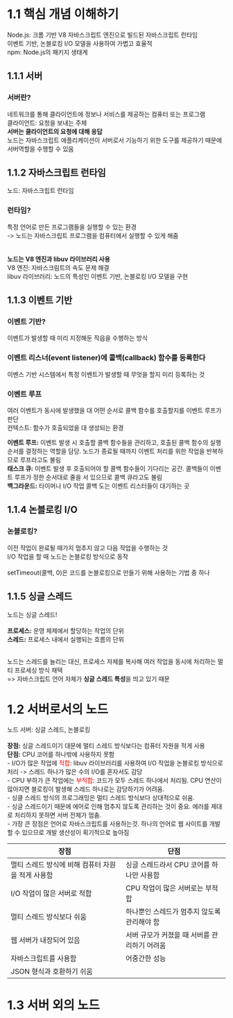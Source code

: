 <h1>1.1 핵심 개념 이해하기</h1>
Node.js: 크롬 기반 V8 자바스크립트 엔진으로 빌드된 자바스크립트 런타임<br/>
이벤트 기반, 논블로킹 I/O 모델을 사용하여 가볍고 효율적<br/>
npm: Node.js의 패키지 생태계
<h2>1.1.1 서버</h2>
<h3>서버란?</h3>
네트워크를 통해 클라이언트에 정보나 서비스를 제공하는 컴퓨터 또는 프로그램<br/>
클라이언트: 요청을 보내는 주체<br/>
<strong>서버는 클라이언트의 요청에 대해 응답</strong><br/>
노드는 자바스크립트 애플리케이션이 서버로서 기능하기 위한 도구를 제공하기 때문에 서버역할을 수행할 수 있음<br/>

<h2>1.1.2 자바스크립트 런타임</h2>
노드: 자바스크립트 런타임<br/>
<h3>런타임?</h3>
특정 언어로 만든 프로그램들을 실행할 수 있는 환경<br>
-> 노드는 자바스크립트 프로그램을 컴퓨터에서 실행할 수 있게 해줌<br/>
<br/>
<br/>
<strong>노드는 V8 엔진과 libuv 라이브러리 사용</strong>
<br/>
V8 엔진: 자바스크림트의 속도 문제 해결
<br/>
libuv 라이브러리: 노드의 특성인 이벤트 기반, 논블로킹 I/O 모델을 구현


<h2>1.1.3 이벤트 기반</h2>
<h3>이벤트 기반?</h3>
이벤트가 발생할 때 미리 지정해둔 작읍을 수행하는 방식
<br/>
<h3>이벤트 리스너(event listener)에 콜백(callback) 함수를 등록한다</h3>
이벤스 기반 시스템에서 특정 이벤트가 발생할 때 무엇을 할지 미리 등록하는 것

<h3>이벤트 루프</h3>
여러 이벤트가 동시에 발생했을 대 어떤 순서로 콜백 함수를 호출할지를 이벤트 루프가 판단
<br/>
컨텍스트: 함수가 호출되었을 대 생성되는 환경
<br/>

<strong>이벤트 루프:</strong> 이벤트 발생 시 호출할 콜백 함수들을 관리하고, 호출된 콜백 함수의 실행 순서를 결정하는 역할을 담당. 노드가 종료될 때까지 이벤트 처리를 위한 작업을 반복하므로 루프라고도 불림
<br/>
<strong> 태스크 큐:</strong> 이벤트 발생 후 호출되어야 할 콜백 함수들이 기다리는 공간. 콜백들이 이벤트 루프가 정한 순서대로 줄을 서 있으므로 콜백 큐라고도 불림<br/>
<strong>백그라운드:</strong> 타이머나 I/O 작업 콜백 도는 이벤트 리스터들이 대기하는 곳<br/>


<h2>1.1.4 논블로킹 I/O</h2>
<h3>논블로킹?</h3>
이전 작업이 완료될 때가지 멈추지 않고 다음 작업을 수행하는 것<br/>
I/O 작업을 할 때 노드는 논블로킹 방식으로 동작<br/>
<br/>
setTimeout(콜백, 0)은 코드를 논블로킹으로 만들기 위해 사용하는 기법 중 하나<br/>


<h2>1.1.5 싱글 스레드</h2>
노드는 싱글 스레드!<br/>
<br/>
<strong>프로세스:</strong> 운영 체제에서 할당하는 작업의 단위<br/>
<strong>스레드:</strong> 프로세스 내에서 실행되는 흐름의 단위<br/>
<br/>

노드는 스레드를 늘리는 대신, 프로세스 자체를 복사해 여러 작업을 동시에 처리하는 멀티 프로세싱 방식 채택<br>
=> 자바스크립트 언어 자체가 <strong>싱글 스레드 특성</strong>을 띄고 있기 때문<br/>


<h1>1.2 서버로서의 노드</h1>
노드 서버: 싱글 스레드, 논블로킹<br/>
<br/>
<strong>장점:</strong> 싱글 스레드이기 대문에 멀티 스레드 방식보다는 컴퓨터 자원을 적게 사용<br/>
<strong>단점:</strong> CPU 코어를 하나밖에 사용하지 못함<br/>
- I/O가 많은 작업에 <span style="color:red">적합</span>: libuv 라이브러리를 사용하여 I/O 작업을 논블로킹 방식으로 처리 -> 스레드 하나가 많은 수의 I/O를 혼자서도 감당<br/>
- CPU 부하가 큰 작업에는 <span style="color:red">부적합</span>: 코드가 모두 스레드 하나에서 처리됨. CPU 연산이 많아지면 블로킹이 발생해 스레드 하나로는 감당하기가 어려움.<br/>
- 싱클 스레드 방식의 프로그래밍은 멀티 스레드 방식보다 상대적으로 쉬움.<br/>
- 싱글 스레드이기 때문에 에어로 인해 멈추지 않도록 관리하는 것이 중요. 에러를 제대로 처리하지 못하면 서버 전체가 멈춤.<br/>
- 가장 큰 장점은 언어로 자바스크립트를 사용하는것. 하나의 언어로 웹 사이트를 개발할 수 있으므로 개발 생산성이 획기적으로 높아짐<br/>
<table>
<thead>
<tr>
<th>장점</th>
<th>단점</th>
</tr>
</thead>
<tbody>
<tr>
<td>멀티 스레드 방식에 비해 컴퓨터 자원을 적게 사용함</td>
<td>싱글 스레드라서 CPU 코어를 하나만 사용함</td>
</tr>
<tr>
<td>I/O 작업이 많은 서버로 적합</td>
<td>CPU 작업이 많은 서버로는 부적합</td>
</tr>
<tr>
<td>멀티 스레드 방식보다 쉬움</td>
<td>하나뿐인 스레드가 멈추지 않도록 관리해야 함</td>
</tr>
<tr>
<td>웹 서버가 내장되어 있음</td>
<td>서버 규모가 커졌을 때 서버를 관리하기 어려움</td>
</tr>
<tr>
<td>자바스크립트를 사용함</td>
<td>어중간한 성능</td>
</tr>
<tr>
<td>JSON 형식과 호환하기 쉬움</td>
<td></td>
</tr>
</tbody>
</table>


<h1>1.3 서버 외의 노드</h1>


